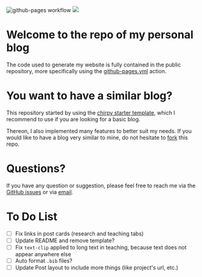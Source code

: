 ![github-pages workflow](https://github.com/jeertmans/jeertmans.github.io/actions/workflows/github-pages.yml/badge.svg)
<a href="https://eertmans.be"><img src="https://img.shields.io/badge/eertmans.be-my%20website-red"/></a>

# Welcome to the repo of my personal blog

The code used to generate my website is fully contained in the public repository, more specifically using the [github-pages.yml](https://github.com/jeertmans/jeertmans.github.io/blob/main/.github/workflows/github-pages.yml) action.

# You want to have a similar blog?

This repository started by using the [chirpy starter template](https://github.com/cotes2020/chirpy-starter), which I recommend to use if you are looking for a basic blog.

Thereon, I also implemented many features to better suit my needs. If you would like to have a blog very similar to mine, do not hesitate to [fork](https://github.com/jeertmans/jeertmans.github.io/fork) this repo.

# Questions?

If you have any question or suggestion, please feel free to reach me via the [GitHub issues](https://github.com/jeertmans/jeertmans.github.io/issues) or via [email](mailto:jeertmans@icloud.be).

# To Do List

- [ ] Fix links in post cards (research and teaching tabs)
- [ ] Update README and remove template?
- [ ] Fix `text-clip` applied to long text in teaching,
  because text does not appear anywhere else
- [ ] Auto format `.bib` files?
- [ ] Update Post layout to include more things (like project's url, etc.)
